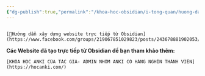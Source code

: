 ```yaml
---
{"dg-publish":true,"permalink":"/khoa-hoc-obsidian/i-tong-quan/huong-dan-xay-dung-website-truc-tiep-tu-obsidian/","dgPassFrontmatter":true,"noteIcon":"1","created":"","updated":""}
---
```


```ad-hint

[💎Hướng dẫn xây dựng website trực tiếp từ Obsidian](https://www.facebook.com/groups/219067851029823/posts/243678881902053/)
```


**Các Website đã tạo trực tiếp từ Obsidian  để bạn tham khảo thêm:**

```ad-info
[KHÓA HỌC ANKI CỦA TÁC GIẢ- ADMIN NHÓM ANKI CÓ HÀNG NGHÌN THÀNH VIÊN](https://hocanki.com/)
```
